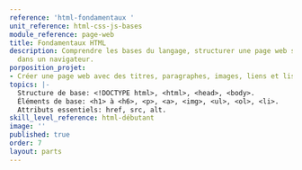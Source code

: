 ```yaml
---
reference: 'html-fondamentaux '
unit_reference: html-css-js-bases
module_reference: page-web
title: Fondamentaux HTML
description: Comprendre les bases du langage, structurer une page web simple et l'afficher
  dans un navigateur.
porposition_projet:
- Créer une page web avec des titres, paragraphes, images, liens et listes
topics: |-
  Structure de base: <!DOCTYPE html>, <html>, <head>, <body>.
  Éléments de base: <h1> à <h6>, <p>, <a>, <img>, <ul>, <ol>, <li>.
  Attributs essentiels: href, src, alt.
skill_level_reference: html-débutant
image: ''
published: true
order: 7
layout: parts
---
```

